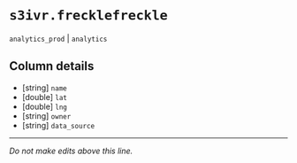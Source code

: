 # `s3ivr.frecklefreckle`
`analytics_prod` | `analytics`

## Column details
* [string]    `name`
* [double]    `lat`
* [double]    `lng`
* [string]    `owner`
* [string]    `data_source`

-------------------------------------------------------------------------------
*Do not make edits above this line.*
